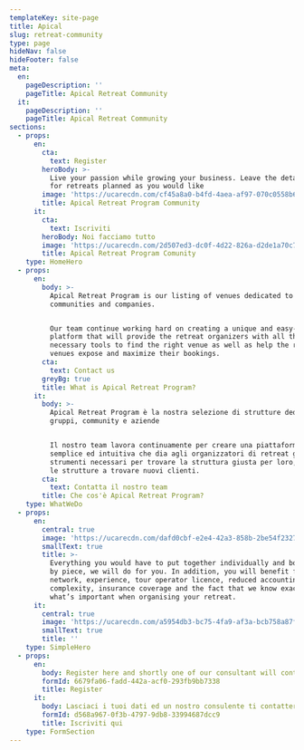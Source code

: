 ```yaml
---
templateKey: site-page
title: Apical
slug: retreat-community
type: page
hideNav: false
hideFooter: false
meta:
  en:
    pageDescription: ''
    pageTitle: Apical Retreat Community
  it:
    pageDescription: ''
    pageTitle: Apical Retreat Community
sections:
  - props:
      en:
        cta:
          text: Register
        heroBody: >-
          Live your passion while growing your business. Leave the details to us
          for retreats planned as you would like
        image: 'https://ucarecdn.com/cf45a8a0-b4fd-4aea-af97-070c0558b665/'
        title: Apical Retreat Program Community
      it:
        cta:
          text: Iscriviti
        heroBody: Noi facciamo tutto
        image: 'https://ucarecdn.com/2d507ed3-dc0f-4d22-826a-d2de1a70c70c/'
        title: Apical Retreat Program Comunity
    type: HomeHero
  - props:
      en:
        body: >-
          Apical Retreat Program is our listing of venues dedicated to groups,
          communities and companies.


          Our team continue working hard on creating a unique and easy-to-use
          platform that will provide the retreat organizers with all the
          necessary tools to find the right venue as well as help the retreat
          venues expose and maximize their bookings.
        cta:
          text: Contact us
        greyBg: true
        title: What is Apical Retreat Program?
      it:
        body: >-
          Apical Retreat Program è la nostra selezione di strutture dedicate a
          gruppi, community e aziende


          Il nostro team lavora continuamente per creare una piattaforma
          semplice ed intuitiva che dia agli organizzatori di retreat gli
          strumenti necessari per trovare la struttura giusta per loro, ed anche
          le strutture a trovare nuovi clienti.
        cta:
          text: Contatta il nostro team
        title: Che cos'è Apical Retreat Program?
    type: WhatWeDo
  - props:
      en:
        central: true
        image: 'https://ucarecdn.com/dafd0cbf-e2e4-42a3-858b-2be54f23271e/'
        smallText: true
        title: >-
          Everything you would have to put together individually and book piece
          by piece, we will do for you. In addition, you will benefit from our
          network, experience, tour operator licence, reduced accounting
          complexity, insurance coverage and the fact that we know exactly
          what’s important when organising your retreat.
      it:
        central: true
        image: 'https://ucarecdn.com/a5954db3-bc75-4fa9-af3a-bcb758a87f71/'
        smallText: true
        title: ''
    type: SimpleHero
  - props:
      en:
        body: Register here and shortly one of our consultant will contact you
        formId: 6679fa06-fadd-442a-acf0-293fb9bb7338
        title: Register
      it:
        body: Lasciaci i tuoi dati ed un nostro consulente ti contatterà a breve
        formId: d568a967-0f3b-4797-9db8-33994687dcc9
        title: Iscriviti qui
    type: FormSection
---
```


